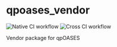 # qpoases_vendor

![Native CI workflow](https://github.com/Autoware-AI/qpoases_vendor/workflows/Native%20CI%20workflow/badge.svg) ![Cross CI workflow](https://github.com/Autoware-AI/qpoases_vendor/workflows/Cross%20CI%20workflow/badge.svg)

Vendor package for qpOASES
